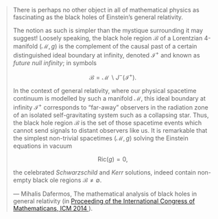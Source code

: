 > There is perhaps no other object in all of mathematical physics as fascinating as the black holes of Einstein’s general relativity.
> 
> The notion as such is simpler than the mystique surrounding it may suggest! Loosely speaking, the black hole region $\mathcal{B}$ of a Lorentzian 4-manifold $(\mathcal{M}, g)$ is the complement of the causal past of a certain distinguished ideal boundary at infinity, denoted $\mathcal{I}^+$ and known as _future null infinity_; in symbols
> 
> $$\mathcal{B} = \mathcal{M} \backslash J^{−} (\mathcal{I}^ + ).$$
> 
> In the context of general relativity, where our physical spacetime continuum is modelled by such a manifold $\mathcal{M}$, this ideal boundary at infinity $\mathcal{I}^+$ corresponds to “far-away” observers in the radiation zone of an isolated self-gravitating system such as a collapsing star. Thus, the black hole region $\mathcal{B}$ is the set of those spacetime events which cannot send signals to distant observers like us.
> It is remarkable that the simplest non-trivial spacetimes $(\mathcal{M}, g)$ solving the Einstein equations in vacuum
> 
> $$\mathrm{Ric}(g) = 0,$$
> 
> the celebrated _Schwarzschild_ and _Kerr_ solutions, indeed contain non-empty black ole regions $\mathcal{B} \neq \emptyset$.
> 
> — Mihalis Dafermos, The mathematical analysis of black holes in general relativity (in [Proceeding of the International Congress of Mathematicans, ICM 2014
](https://www.semanticscholar.org/paper/The-mathematical-analysis-of-black-holes-in-general-Dafermos/c0772ee6ff52c5138307c0a38c9e83dfb6523a07?utm_source=direct_link)).

